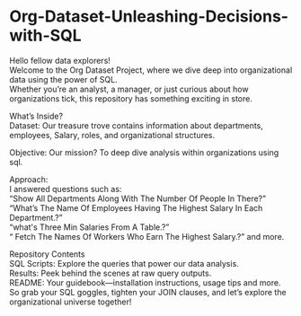# Org-Dataset-Unleashing-Decisions-with-SQL

Hello fellow data explorers!   
Welcome to the Org Dataset Project, where we dive deep into organizational data using the power of SQL.  
Whether you’re an analyst, a manager, or just curious about how organizations tick, this repository has something exciting in store.

What’s Inside?  
Dataset: Our treasure trove contains information about departments, employees, Salary, roles, and organizational structures.  

Objective: Our mission? To deep dive analysis within organizations using sql.

Approach:  
I answered questions such as:  
“Show All Departments Along With The Number Of People In There?”  
“What’s The Name Of Employees Having The Highest Salary In Each Department.?”  
“what's Three Min Salaries From A Table.?”  
“ Fetch The Names Of Workers Who Earn The Highest Salary.?” and more.  

Repository Contents  
SQL Scripts: Explore the queries that power our data analysis.  
Results: Peek behind the scenes at raw query outputs.  
README: Your guidebook—installation instructions, usage tips and more.  
So grab your SQL goggles, tighten your JOIN clauses, and let’s explore the organizational universe together! 
